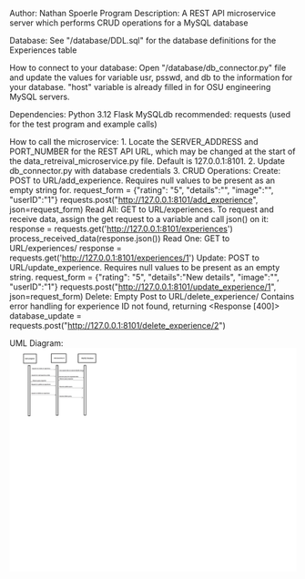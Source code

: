 Author: Nathan Spoerle
Program Description: A REST API microservice server which performs CRUD operations for a MySQL database

Database: See "/database/DDL.sql" for the database definitions for the Experiences table

How to connect to your database: Open "/database/db_connector.py" file and update the values for variable usr, psswd, and db to the information for your database. 
    "host" variable is already filled in for OSU engineering MySQL servers. 

Dependencies:
    Python 3.12
    Flask
    MySQLdb
    recommended: requests (used for the test program and example calls)

How to call the microservice:
    1. Locate the SERVER_ADDRESS and PORT_NUMBER for the REST API URL, which may be changed at the start of the data_retreival_microservice.py file. Default is 127.0.0.1:8101.
    2. Update db_connector.py with database credentials
    3. CRUD Operations:
        Create: POST to URL/add_experience. Requires null values to be present as an empty string for.
            request_form = {"rating": "5", "details":"", "image":"", "userID":"1"}
            requests.post("http://127.0.0.1:8101/add_experience", json=request_form)
        Read All: GET to URL/experiences. To request and receive data, assign the get request to a variable and call json() on it:
            response = requests.get('http://127.0.0.1:8101/experiences')
            process_received_data(response.json())
        Read One: GET to URL/experiences/<experienceID>
            response = requests.get('http://127.0.0.1:8101/experiences/1')
        Update: POST to URL/update_experience. Requires null values to be present as an empty string.
            request_form = {"rating": "5", "details":"New details", "image":"", "userID":"1"}
            requests.post("http://127.0.0.1:8101/update_experience/1", json=request_form)
        Delete: Empty Post to URL/delete_experience/<experienceID>
            Contains error handling for experience ID not found, returning <Response [400]>
            database_update = requests.post("http://127.0.0.1:8101/delete_experience/2")


UML Diagram: ![alt text](UML.png)
